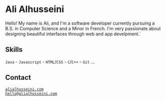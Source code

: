 # Ali Alhusseini

Hello! My name is Ali, and I'm a software developer currently pursuing a B.S. in Computer Science and a Minor in French. I'm very passionate about designing beautiful interfaces through web and app develpment.`

## Skills

`Java` - `Javascript` - `HTML`/`CSS` - `C`/`C++` - `Git` ...

## Contact
<a href="https://alialhusseini.com/" target="_blank" style="color: #1B1B1B">`alialhusseini.com`</a>
</br>
<a href="mailto:hello@alialhusseini.com" style="color: #1B1B1B">`hello@alialhusseini.com`</a>
